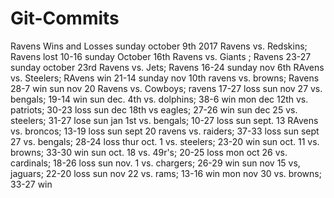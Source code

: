 # Git-Commits
Ravens Wins and Losses
sunday october 9th 2017 Ravens vs. Redskins; Ravens lost 10-16
sunday October 16th Ravens vs. Giants ; Ravens 23-27
sunday october 23rd Ravens vs. Jets; Ravens 16-24
sunday nov 6th RAvens vs. Steelers; RAvens win 21-14
sunday nov 10th ravens vs. browns; Ravens 28-7 win
sun nov 20 Ravens vs. Cowboys; ravens 17-27 loss
sun nov 27 vs. bengals; 19-14 win
sun dec. 4th vs. dolphins; 38-6 win
mon dec 12th vs. patriots; 30-23 loss
sun dec 18th vs eagles; 27-26 win
sun dec 25 vs. steelers; 31-27 lose
sun jan 1st vs. bengals; 10-27 loss
sun sept. 13 RAvens vs. broncos; 13-19 loss
sun sept 20 ravens vs. raiders; 37-33 loss
sun sept 27 vs. bengals; 28-24 loss
thur oct. 1 vs. steelers; 23-20 win
sun oct. 11 vs. browns; 33-30 win
sun oct. 18 vs. 49r's; 20-25 loss
mon oct 26 vs. cardinals; 18-26 loss
sun nov. 1 vs. chargers; 26-29 win
sun nov 15 vs, jaguars; 22-20 loss
sun nov 22 vs. rams; 13-16 win
mon nov 30 vs. browns; 33-27 win
